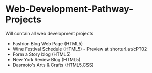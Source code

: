 # Web-Development-Pathway-Projects
Will contain all web development projects
- Fashion Blog Web Page (HTML5)
- Wine Festival Schedule (HTML5) - Preview at shorturl.at/cPT02
- Form a Story blog (HTML5)
- New York Review Blog (HTML5)
- Dasmoto's Arts & Crafts (HTML5,CSS)
